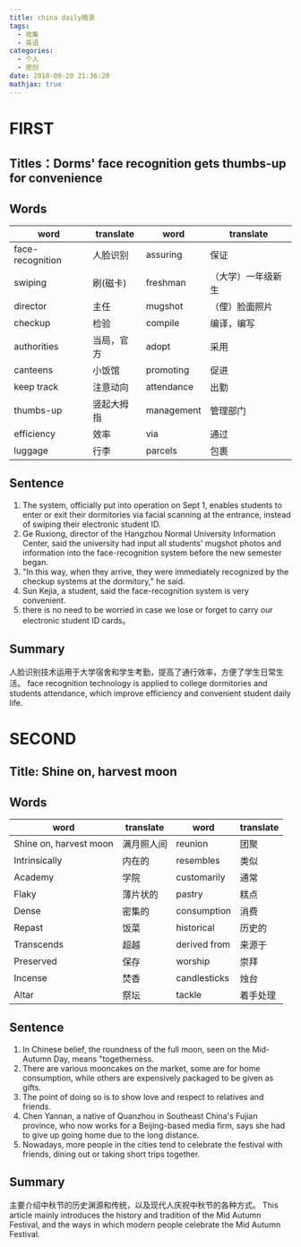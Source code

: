 ```yaml
---
title: china daily摘录
tags: 
  - 收集
  - 英语
categories:
  - 个人
  - 原创
date: 2018-09-20 21:36:20
mathjax: true
---
```

# FIRST
## Titles：Dorms' face recognition gets thumbs-up for convenience 

## Words
| word|translate|word|translate
| - | - | - | - |
|face-recognition	|人脸识别	|assuring	|保证
|swiping			|刷(磁卡)	|freshman	|（大学）一年级新生
|director			|主任		|mugshot	|（俚）脸面照片
|checkup			|检验		|compile	|编译，编写
|authorities		|当局，官方	|adopt		|采用
|canteens			|小饭馆		|promoting	|促进
|keep track			|注意动向	|attendance	|出勤
|thumbs-up			|竖起大拇指	|management	|管理部门
|efficiency			|效率		|via		|通过
|luggage			|行李		|parcels	|包裹



## Sentence
1.	The system, officially put into operation on Sept 1, enables students to enter or exit their dormitories via facial scanning at the entrance, instead of swiping their electronic student ID.
2.	Ge Ruxiong, director of the Hangzhou Normal University Information Center, said the university had input all students' mugshot photos and information into the face-recognition system before the new semester began.
3.	"In this way, when they arrive, they were immediately recognized by the checkup systems at the dormitory," he said.
4.	Sun Kejia, a student, said the face-recognition system is very convenient.
5.	there is no need to be worried in case we lose or forget to carry our electronic student ID cards。

## Summary
人脸识别技术运用于大学宿舍和学生考勤，提高了通行效率，方便了学生日常生活。
face recognition technology is applied to college dormitories and students attendance, which improve efficiency and convenient student daily life.


# SECOND

## Title: Shine on, harvest moon
## Words
| word|translate|word|translate
| - | - | - | - |
|Shine on, harvest moon	|满月照人间		|reunion		|团聚
|Intrinsically			|内在的			|resembles		|类似
|Academy				|学院			|customarily	|通常
|Flaky					|薄片状的		|pastry			|糕点
|Dense					|密集的			|consumption	|消费
|Repast					|饭菜			|historical		|历史的
|Transcends				|超越			|derived from	|来源于
|Preserved				|保存			|worship		|崇拜
|Incense				|焚香			|candlesticks	|烛台
|Altar					|祭坛			|tackle			|着手处理

## Sentence
1.	In Chinese belief, the roundness of the full moon, seen on the Mid-Autumn Day, means "togetherness.
2.	There are various mooncakes on the market, some are for home consumption, while others are expensively packaged to be given as gifts.
3.	The point of doing so is to show love and respect to relatives and friends.
4.	Chen Yannan, a native of Quanzhou in Southeast China's Fujian province, who now works for a Beijing-based media firm, says she had to give up going home due to the long distance.
5.	Nowadays, more people in the cities tend to celebrate the festival with friends, dining out or taking short trips together.

## Summary
主要介绍中秋节的历史渊源和传统，以及现代人庆祝中秋节的各种方式。
This article mainly introduces the history and tradition of the Mid Autumn Festival, and the ways in which modern people celebrate the Mid Autumn Festival.
